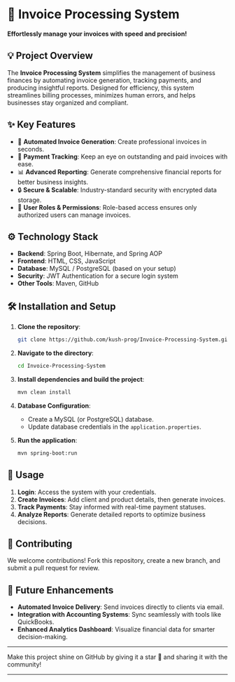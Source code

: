 # 🚀 Invoice Processing System

**Effortlessly manage your invoices with speed and precision!**

## 💡 Project Overview
The **Invoice Processing System** simplifies the management of business finances by automating invoice generation, tracking payments, and producing insightful reports. Designed for efficiency, this system streamlines billing processes, minimizes human errors, and helps businesses stay organized and compliant.

## ✨ Key Features
- 🧾 **Automated Invoice Generation**: Create professional invoices in seconds.
- 💸 **Payment Tracking**: Keep an eye on outstanding and paid invoices with ease.
- 📊 **Advanced Reporting**: Generate comprehensive financial reports for better business insights.
- 🔒 **Secure & Scalable**: Industry-standard security with encrypted data storage.
- 👥 **User Roles & Permissions**: Role-based access ensures only authorized users can manage invoices.

## ⚙️ Technology Stack
- **Backend**: Spring Boot, Hibernate, and Spring AOP
- **Frontend**: HTML, CSS, JavaScript
- **Database**: MySQL / PostgreSQL (based on your setup)
- **Security**: JWT Authentication for a secure login system
- **Other Tools**: Maven, GitHub

## 🛠 Installation and Setup
1. **Clone the repository**:
   ```bash
   git clone https://github.com/kush-prog/Invoice-Processing-System.git
   ```
2. **Navigate to the directory**:
   ```bash
   cd Invoice-Processing-System
   ```
3. **Install dependencies and build the project**:
   ```bash
   mvn clean install
   ```
4. **Database Configuration**:
   - Create a MySQL (or PostgreSQL) database.
   - Update database credentials in the `application.properties`.

5. **Run the application**:
   ```bash
   mvn spring-boot:run
   ```

## 📝 Usage
1. **Login**: Access the system with your credentials.
2. **Create Invoices**: Add client and product details, then generate invoices.
3. **Track Payments**: Stay informed with real-time payment statuses.
4. **Analyze Reports**: Generate detailed reports to optimize business decisions.

## 🚀 Contributing
We welcome contributions! Fork this repository, create a new branch, and submit a pull request for review.

## 🔮 Future Enhancements
- **Automated Invoice Delivery**: Send invoices directly to clients via email.
- **Integration with Accounting Systems**: Sync seamlessly with tools like QuickBooks.
- **Enhanced Analytics Dashboard**: Visualize financial data for smarter decision-making.

---

Make this project shine on GitHub by giving it a star 🌟 and sharing it with the community!

---

